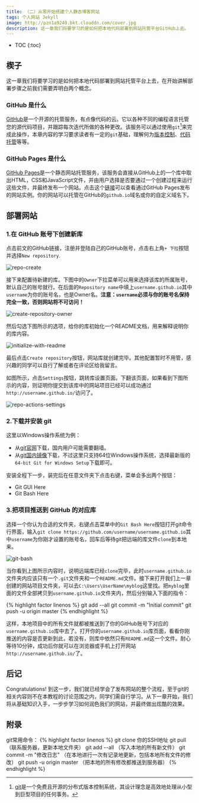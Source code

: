 ```yaml
---
title: （二）从零开始搭建个人静态博客网站
tags: 个人网站 Jekyll
image: http://pzn1a9240.bkt.clouddn.com/cover.jpg
description: 这一章我们将要学习的是如何把本地代码部署到网站托管平台GitHub上去。
---
```

* TOC
{:toc}

## 楔子

这一章我们将要学习的是如何把本地代码部署到网站托管平台上去，在开始讲解部署步骤之前我们需要弄明白两个概念。

### GitHub 是什么

[GitHub][1]是一个开源的托管服务，有点像代码的云。它以各种不同的编程语言托管您的源代码项目，并跟踪每次迭代所做的各种更改。该服务可以通过使用`git`[^git]来完成此操作，本章内容的学习要求读者有一定的`git`基础，理解何为[版本控制][7]、[代码托管][8]等等。

### GitHub Pages 是什么

[GitHub Pages][4]是一个静态网站托管服务，该服务会直接从GitHub上的一个库中取出HTML，CSS和JavaScript文件，并由用户选择是否要通过一个创建过程来运行这些文件，并最终发布一个网站。点击这个[链接][5]可以查看通过GitHub Pages发布的网站实例。你的网站可以托管在GitHub的`github.io`域名或你的自定义域名下。

## 部署网站

### 1.在 GitHub 账号下创建新库

点击前文的GitHub链接，注册并登陆自己的GitHub账号，点击右上角`+ 下拉`按钮并选择`New repository`.

![repo-create](https://help.github.com/assets/images/help/repository/repo-create.png)

接下来配置待新建的库。下图中的`Owner`下拉菜单可以用来选择该库的所属账号，默认自己的账号就行。在后面的`Repository name`中填上`username.github.io`其中`username`为你的账号名，也是Owner名。**注意：`username`必须与你的账号名保持完全一致，否则网站将不可访问！**

![create-repository-owner](https://help.github.com/assets/images/help/repository/create-repository-owner.png)

然后勾选下图所示的选项，给你的库初始化一个README文档，用来解释说明你的库内容。

![initialize-with-readme](https://help.github.com/assets/images/help/repository/initialize-with-readme.png)

最后点击`Create repository`按钮，网站库就创建完毕。其他配置暂时不用管，感兴趣的同学可以自行了解或者在评论区给我留言。

如图所示，点击`Settings`按钮，跳转库设置页面。下翻该页面，如果看到下图所示的内容，则证明你提交到该库中的网站项目已经可以成功通过`http://username.github.io/`访问了。

![repo-actions-settings](https://help.github.com/assets/images/help/repository/repo-actions-settings.png)

### 2.下载并安装 git

这里以Windows操作系统为例：

* 从[git官网][3]下载，国内用户可能需要翻墙。
* 从[git国内镜像][6]下载，不过这里只支持64位Windows操作系统，选择最新版的`64-bit Git for Windows Setup`下载即可。

安装全程下一步，装完后在任意文件夹下点击右键，菜单会多出两个按钮：

* Git GUI Here
* Git Bash Here

### 3.把项目推送到 GitHub 的对应库

选择一个你认为合适的文件夹，右键点击菜单中的`Git Bash Here`按钮打开git命令行界面，输入`git clone https://github.com/username/username.github.io`其中`username`为你刚才设置的账号名，回车后等待git把远端的库文件`clone`到本地来。

![git-bash](http://pzn1a9240.bkt.clouddn.com/8git-bash.PNG)

当你看到上图所示内容时，说明远端库已经`clone`完毕，此时`username.github.io`文件夹内应该只有一个`.git`文件夹和一个`README.md`文件。接下来打开我们上一章创建的网站项目文件夹，可以去`C:\Users\UserName\myblog`这里找。把`myblog`里面的文件全部拷贝到`username.github.io`文件夹内，然后分别输入下面的指令：

{% highlight factor linenos %}
git add --all
git commit -m "Initial commit"
git push -u origin master
{% endhighlight %}

这样，本地项目中的所有文件就都被推送到了你的GitHub账号下对应的`username.github.io`库中去了。打开你的`username.github.io`库页面，看看你刚推送的内容是否更新到此，若没有，则库中依然只有`README.md`这一个文件。耐心等待10分钟，成功后你就可以在浏览器或手机上打开网站`http://username.github.io/`了。

## 后记

Congratulations! 到这一步，我们就已经学会了发布网站的整个流程，至于git的相关内容则不在本教程的讨论范围之内，同学们需自行学习。从下一章开始，我们将从基础知识入手，一步步学习如何润色我们的网站，并最终做出炫酷的效果。

## 附录

git常用命令：
{% highlight factor linenos %}
git clone 你的SSH地址
git pull （联系服务器，更新本地文件夹）
git add --all （写入本地的所有新文件）
git commit -m "修改日志" （在本地进行一次有记录地更新，包括本地所有文件的修改）
git push -u origin master （把本地的所有修改都推送到服务器）
{% endhighlight %}

[^git]: [git][2]是一个免费且开源的分布式版本控制系统，其设计理念是高效地处理从小型到巨型项目的任何事务。

[1]: https://github.com/
[2]: https://git-scm.com/
[3]: https://git-scm.com/download/win
[4]: https://pages.github.com/
[5]: https://github.com/collections/github-pages-examples
[6]: https://github.com/waylau/git-for-win
[7]: https://baike.baidu.com/item/%E7%89%88%E6%9C%AC%E6%8E%A7%E5%88%B6/3311252?fr=aladdin
[8]: https://baike.baidu.com/item/%E6%89%98%E7%AE%A1%E4%BB%A3%E7%A0%81/2886980